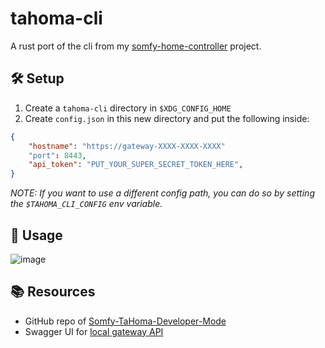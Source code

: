 # tahoma-cli

A rust port of the cli from my [somfy-home-controller](https://github.com/coko7/somfy-home-controller) project.

## 🛠️ Setup

1. Create a `tahoma-cli` directory in `$XDG_CONFIG_HOME`
2. Create `config.json` in this new directory and put the following inside:
```json
{
    "hostname": "https://gateway-XXXX-XXXX-XXXX"
    "port": 8443,
    "api_token": "PUT_YOUR_SUPER_SECRET_TOKEN_HERE",
}
```

*NOTE: If you want to use a different config path, you can do so by setting the `$TAHOMA_CLI_CONFIG` env variable.*

## 🐚 Usage

![image](https://github.com/user-attachments/assets/700a0ed5-9225-4114-8bc7-2f90e0d2e384)

## 📚 Resources

- GitHub repo of [Somfy-TaHoma-Developer-Mode](https://github.com/Somfy-Developer/Somfy-TaHoma-Developer-Mode)
- Swagger UI for [local gateway API](https://somfy-developer.github.io/Somfy-TaHoma-Developer-Mode/)
